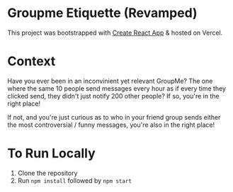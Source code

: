 # Groupme Etiquette (Revamped)

This project was bootstrapped with [Create React App](https://github.com/facebook/create-react-app) & hosted on Vercel. 

# Context
Have you ever been in an inconvinient yet relevant GroupMe? The one where the same 10 people send messages every hour as if every time they clicked send, they didn't just notify 200 other people? If so, you're in the right place! 

If not, and you're just curious as to who in your friend group sends either the most controversial / funny messages, you're also in the right place!

# To Run Locally
1. Clone the repository
2. Run `npm install` followed by `npm start`




